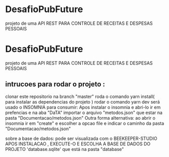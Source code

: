 # DesafioPubFuture
projeto de uma API REST  PARA CONTROLE DE RECEITAS  E DESPESAS PESSOAIS

# DesafioPubFuture
projeto de uma API REST  PARA CONTROLE DE RECEITAS  E DESPESAS PESSOAIS

## intrucoes para rodar o projeto :
clonar este repositorio na branch "master"
roda o comando  yarn install( para instalar as dependencias do projeto )
rodar o comando  yarn dev
será  usado o INSOMNIA para consumir:
Apos instalar o insomnia e abri-lo
ir em prefencias e na aba  "DaTA"  importar o arquivo "metodos.json" que estar na pasta "Documentacao/metodos.json"
Outra  forma alternativa: ao abrir o insomnia ir em "create" e escolher a opcao file e indicar o caminho da pasta "Documentacao/metodos.json"

sobre a base de dados:
pode ser visualizada com o BEEKEEPER-STUDIO
APOS INSTALACAO , EXECUTE-O  E ESCOLHA  A BASE DE DADOS DO PROJETO 'database.sqlite' que está na pasta  "database" 
